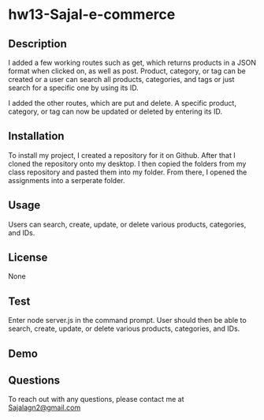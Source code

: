 # hw13-Sajal-e-commerce

## Description 
I added a few working routes such as get, which returns products in a JSON format when clicked on, as well as post. Product, category, or tag can be created or a user can search all products, categories, and tags or just search for a specific one by using its ID.

I added the other routes, which are put and delete. A specific product, category, or tag can now be updated or deleted by entering its ID. 

## Installation 
To install my project, I created a repository for it on Github. After that I cloned the repository onto my desktop. I then copied the folders from my class repository and pasted them into my folder. From there, I opened the assignments into a serperate folder.

## Usage
Users can search, create, update, or delete various products, categories, and IDs.

## License
None

## Test
Enter node server.js in the command prompt. User should then be able to search, create, update, or delete various products, categories, and IDs.

## Demo

## Questions
To reach out with any questions, please contact me at Sajalagn2@gmail.com
